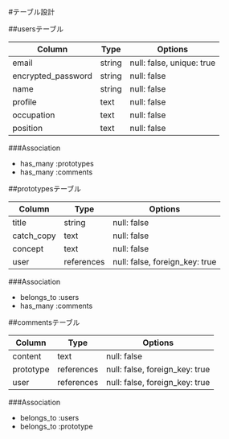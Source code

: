 

#テーブル設計



##usersテーブル

| Column             | Type    | Options                   |
| ------------------ | ------- | --------------------------|
| email              | string  | null: false, unique: true |
| encrypted_password | string  | null: false               |
| name               | string  | null: false               |
| profile            | text    | null: false               |
| occupation         | text    | null: false               |
| position           | text    | null: false               |


###Association
- has_many :prototypes
- has_many :comments


##prototypesテーブル

| Column             | Type        | Options                        |
| ------------------ | ----------- | ------------------------------ |
| title              | string      | null: false                    |
| catch_copy         | text        | null: false                    |
| concept            | text        | null: false                    |
| user               | references  | null: false, foreign_key: true |


###Association
- belongs_to :users
- has_many :comments


##commentsテーブル

| Column             | Type        | Options                        |
| ------------------ | ----------- | ------------------------------ |
| content            | text        | null: false                    |
| prototype          | references  | null: false, foreign_key: true |
| user               | references  | null: false, foreign_key: true |


###Association
- belongs_to :users
- belongs_to :prototype


